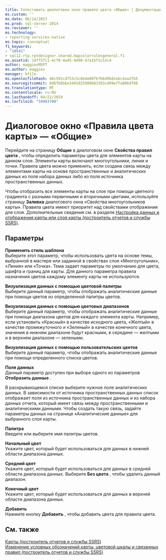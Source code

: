 ```yaml
---
title: Сопоставить диалоговое окно правила цвета «Общие» | Документация Майкрософт
ms.custom: ''
ms.date: 06/14/2017
ms.prod: sql-server-2014
ms.reviewer: ''
ms.technology:
- reporting-services-native
ms.topic: conceptual
f1_keywords:
- "10541"
- sql12.rtp.rptdesigner.shared.mapcolorrulesgeneral.f1
ms.assetid: 14ff5fc1-4cf8-4a45-9d98-47a1bf1c52c4
author: maggiesMSFT
ms.author: maggies
manager: kfile
ms.openlocfilehash: 40c592cd753c5c6b4e88fbf66d9b81ebc4aa2fb5
ms.sourcegitcommit: 8d6fb6bbe3491925909b83103c409effa006df88
ms.translationtype: MT
ms.contentlocale: ru-RU
ms.lasthandoff: 04/22/2019
ms.locfileid: "59963700"
---
```

# <a name="map-color-rules-dialog-box-general"></a>Диалоговое окно «Правила цвета карты» — «Общие»
  Перейдите на страницу **Общие** в диалоговом окне **Свойства правил цвета** , чтобы определить параметры цвета для элементов карты на данном слое. Элементы карты включают многоугольники, линии и точки. Правила цвета можно применить, если создана связь между элементами карты на основе пространственных и аналитических данных из поля набора данных либо из поля источника пространственных данных.  
  
 Чтобы отобразить все элементы карты на слое при помощи цветного градиента с разными первичными и вторичными цветами, используйте страницу **Заливка** диалогового окна «Свойства многоугольников карты». Правила цвета имеют приоритет над свойствами отображения для слоя. Дополнительные сведения см. в разделе [Настройка данных и отображения карты или слоя карты (построитель отчетов и службы SSRS)](report-design/customize-the-data-and-display-of-a-map-or-map-layer-report-builder-and-ssrs.md).  
  
## <a name="options"></a>Параметры  
 **Применить стиль шаблона**  
 Выберите этот параметр, чтобы использовать цвета на основе темы, выбранной в мастере или заданной в свойствах слоя «Многоугольник», «Линия» или «Точка». Тема задает параметры по умолчанию для цвета, шрифта и границ для карты. Для данного параметра правила назначения цветов каждому элементу карты не используются.  
  
 **Визуализация данных с помощью цветовой палитры**  
 Выберите данный параметр, чтобы отображать аналитические данные при помощи цветов из определенной палитры цветов.  
  
 **Визуализация данных с помощью цветовых диапазонов**  
 Выберите данный параметр, чтобы отображать аналитические данные при помощи диапазона цветов для каждого элемента карты. Например, если установить «Красный» в качестве исходного цвета, «Желтый» в качестве промежуточного и «Зеленый» в качестве конечного цвета, значения в нижнем диапазоне будут красными, в середине — желтыми и в верхнем диапазоне — зелеными.  
  
 **Визуализация данных с помощью пользовательских цветов**  
 Выберите данный параметр, чтобы отображать аналитические данные при помощи определенного списка цветов.  
  
 **Поля данных**  
 Данный параметр доступен при выборе одного из параметров **Отобразить данные** .  
  
 В раскрывающемся списке выберите нужное поле аналитических данных. В зависимости от источника пространственных данных список отображает поля из источника пространственных данных и из набора данных отчета, который имеет связь между пространственными и аналитическими данными. Чтобы создать такую связь, задайте параметры данных на странице «Аналитические данные» для выбранного слоя карты.  
  
 **Палитра**  
 Введите или выберите имя палитры цветов.  
  
 **Начальный цвет**  
 Укажите цвет, который будет использоваться для данных в нижней области диапазона данных.  
  
 **Средний цвет**  
 Укажите цвет, который будет использоваться для данных в средней области диапазона данных. Выберите **Без цвета** , чтобы удалить данный диапазон.  
  
 **Конечный цвет**  
 Укажите цвет, который будет использоваться для данных в верхней области диапазона данных.  
  
 **Добавить**  
 Нажмите кнопку **Добавить** , чтобы добавить цвета для правила цвета.  
  
## <a name="see-also"></a>См. также  
 [Карты (построитель отчетов и службы SSRS)](report-design/maps-report-builder-and-ssrs.md)   
 [Изменение условных обозначений карты, цветовой шкалы и связанных правил (построитель отчетов и службы SSRS)](report-design/change-map-legends-color-scale-and-associated-rules-report-builder-and-ssrs.md)  
  
  
